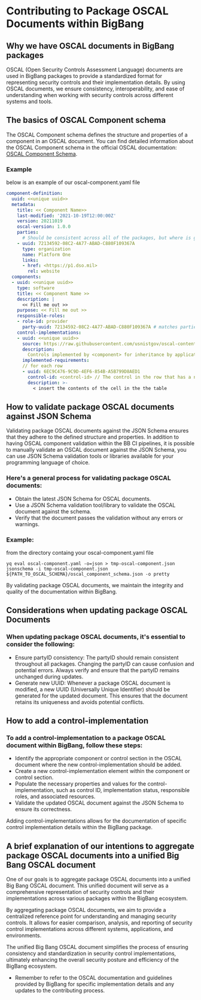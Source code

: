 # Contributing to Package OSCAL Documents within BigBang

## Why we have OSCAL documents in BigBang packages 
OSCAL (Open Security Controls Assessment Language) documents are used in BigBang packages to provide a standardized format for representing security controls and their implementation details. By using OSCAL documents, we ensure consistency, interoperability, and ease of understanding when working with security controls across different systems and tools.

## The basics of OSCAL Component schema
The OSCAL Component schema defines the structure and properties of a component in an OSCAL document. You can find detailed information about the OSCAL Component schema in the official OSCAL documentation: [OSCAL Component Schema](https://pages.nist.gov/OSCAL/reference/latest/component-definition/json-reference/#/component-definition/import-component-definitions).

### Example 
below is an example of our oscal-component.yaml file
```yaml
component-definition:
  uuid: <<unique uuid>>
  metadata: 
    title: << Component Name>>
    last-modified: '2021-10-19T12:00:00Z'
    version: 20211019
    oscal-version: 1.0.0
    parties:
      # Should be consistent across all of the packages, but where is ground truth?
    - uuid: 72134592-08C2-4A77-ABAD-C880F109367A 
      type: organization
      name: Platform One
      links:
      - href: <https://p1.dso.mil>
        rel: website
  components:
  - uuid: <<unique uuid>>
    type: software
    title: << Component Name >>
    description: |
      << Fill me out >>
    purpose: << Fill me out >>
    responsible-roles:
    - role-id: provider
      party-uuid: 72134592-08C2-4A77-ABAD-C880F109367A # matches parties entry for p1
    control-implementations:
    - uuid: <<unique uuid>>
      source: https://raw.githubusercontent.com/usnistgov/oscal-content/master/nist.gov/SP800-53/rev5/json/NIST_SP-800-53_rev5_catalog.json
      description:
        Controls implemented by <component> for inheritance by applications
      implemented-requirements:
      // for each row
      - uuid: 6EC9C476-9C9D-4EF6-854B-A5B799D8AED1
        control-id: <control-id> // The control in the row that has a non-empty cell in the column for this package
        description: >-
          < insert the contents of the cell in the the table

```
## How to validate package OSCAL documents against JSON Schema
Validating package OSCAL documents against the JSON Schema ensures that they adhere to the defined structure and properties. In addition to having OSCAL component validation within the BB CI pipelines, it is possible to manually validate an OSCAL document against the JSON Schema, you can use JSON Schema validation tools or libraries available for your programming language of choice.

### Here's a general process for validating package OSCAL documents:
* Obtain the latest JSON Schema for OSCAL documents.
* Use a JSON Schema validation tool/library to validate the OSCAL document against the schema.
* Verify that the document passes the validation without any errors or warnings.

### Example:
from the directory containg your oscal-component.yaml file

```shell
yq eval oscal-component.yaml -o=json > tmp-oscal-component.json
jsonschema -i tmp-oscal-component.json ${PATH_TO_OSCAL_SCHEMA}/oscal_component_schema.json -o pretty
```

By validating package OSCAL documents, we maintain the integrity and quality of the documentation within BigBang.

## Considerations when updating package OSCAL Documents
### When updating package OSCAL documents, it's essential to consider the following:
* Ensure partyID consistency: The partyID should remain consistent throughout all packages. Changing the partyID can cause confusion and potential errors. Always verify and ensure that the partyID remains unchanged during updates.
* Generate new UUID: Whenever a package OSCAL document is modified, a new UUID (Universally Unique Identifier) should be generated for the updated document. This ensures that the document retains its uniqueness and avoids potential conflicts.

## How to add a control-implementation
### To add a control-implementation to a package OSCAL document within BigBang, follow these steps:
* Identify the appropriate component or control section in the OSCAL document where the new control-implementation should be added.
* Create a new control-implementation element within the component or control section.
* Populate the necessary properties and values for the control-implementation, such as control ID, implementation status, responsible roles, and associated resources.
* Validate the updated OSCAL document against the JSON Schema to ensure its correctness.

Adding control-implementations allows for the documentation of specific control implementation details within the BigBang package.

## A brief explanation of our intentions to aggregate package OSCAL documents into a unified Big Bang OSCAL document
One of our goals is to aggregate package OSCAL documents into a unified Big Bang OSCAL document. This unified document will serve as a comprehensive representation of security controls and their implementations across various packages within the BigBang ecosystem.

By aggregating package OSCAL documents, we aim to provide a centralized reference point for understanding and managing security controls. It allows for easier comparison, analysis, and reporting of security control implementations across different systems, applications, and environments.

The unified Big Bang OSCAL document simplifies the process of ensuring consistency and standardization in security control implementations, ultimately enhancing the overall security posture and efficiency of the BigBang ecosystem.

* Remember to refer to the OSCAL documentation and guidelines provided by BigBang for specific implementation details and any updates to the contributing process.
